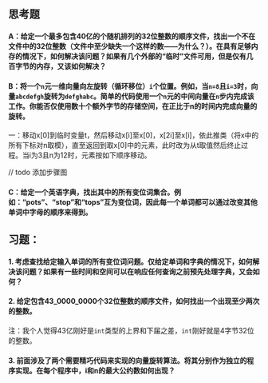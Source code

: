 ## 思考题

#### A：给定一个最多包含40亿的个随机排列的32位整数的顺序文件，找出一个不在文件中的32位整数（文件中至少缺失一个这样的数——为什么？）。在具有足够内存的情况下，如何解决该问题？如果有几个外部的“临时”文件可用，但是仅有几百字节的内存，又该如何解决？



#### B：将一个`n`元一维向量向左旋转（循环移位）`i`个位置。例如，当`n=8`且`i=3`时，向量`abcdefgh`旋转为`defghabc`。简单的代码使用一个`n`元的中间向量在`n`步内完成该工作。你能否仅使用数十个额外字节的存储空间，在正比于n的时间内完成向量的旋转。

一：移动x[0]到临时变量t，然后移动x[i]至x[0]，x[2i]至x[i]，依此推类（将x中的所有下标对n取模），直至返回到取x[0]中的元素，此时改为从t取值然后终止过程。当i为3且n为12时，元素按如下顺序移动。

// todo 添加步骤图



#### C：给定一个英语字典，找出其中的所有变位词集合。例如：“pots”、“stop”和“tops”互为变位词，因此每一个单词都可以通过改变其他单词中字母的顺序来得到。



## 习题：

#### 1. 考虑查找给定输入单词的所有变位词问题。仅给定单词和字典的情况下，如何解决该问题？如果有一些时间和空间可以在响应任何查询之前预先处理字典，又会如何？



#### 2. 给定包含43_0000_0000个32位整数的顺序文件，如何找出一个出现至少两次的整数。

注：我个人觉得43亿刚好是`int`类型的上界和下届之差，`int`刚好就是4字节32位的整数。





#### 3. 前面涉及了两个需要精巧代码来实现的向量旋转算法。将其分别作为独立的程序实现。在每个程序中，i和n的最大公约数如何出现？